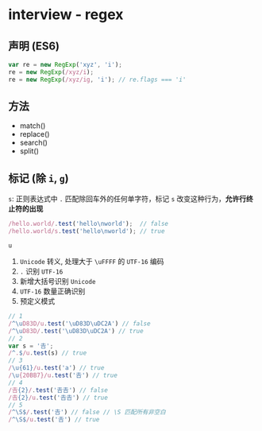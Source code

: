 # interview - regex

## 声明 (ES6)
```js
var re = new RegExp('xyz', 'i');
re = new RegExp(/xyz/i);
re = new RegExp(/xyz/ig, 'i'); // re.flags === 'i'
```
## 方法
- match()
- replace()
- search()
- split()

## 标记 (除 `i`, `g`)
`s`: 正则表达式中 `.` 匹配除回车外的任何单字符，标记 `s` 改变这种行为，**允许行终止符的出现**
```js
/hello.world/.test('hello\nworld');  // false
/hello.world/s.test('hello\nworld'); // true
```
`u`
1. `Unicode` 转义, 处理大于 `\uFFFF` 的 `UTF-16` 编码
2. `.` 识别 `UTF-16`
3. 新增大括号识别 `Unicode`
4. `UTF-16` 数量正确识别
5. 预定义模式
```js
// 1
/^\uD83D/u.test('\uD83D\uDC2A') // false
/^\uD83D/.test('\uD83D\uDC2A') // true
// 2
var s = '𠮷';
/^.$/u.test(s) // true
// 3
/\u{61}/u.test('a') // true
/\u{20BB7}/u.test('𠮷') // true
// 4
/𠮷{2}/.test('𠮷𠮷') // false
/𠮷{2}/u.test('𠮷𠮷') // true
// 5
/^\S$/.test('𠮷') // false // \S 匹配所有非空白
/^\S$/u.test('𠮷') // true
```
